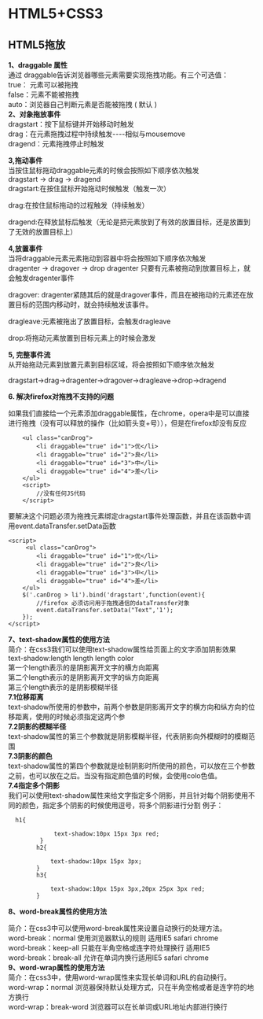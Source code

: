 # HTML5+CSS3
## HTML5拖放
**1、draggable 属性**   
通过 draggable告诉浏览器哪些元素需要实现拖拽功能。有三个可选值：  
true： 元素可以被拖拽   
false：元素不能被拖拽   
auto：浏览器自己判断元素是否能被拖拽 ( 默认 )   
**2、对象拖放事件**     
dragstart：按下鼠标键并开始移动时触发   
drag：在元素拖拽过程中持续触发----相似与mousemove   
dragend：元素拖拽停止时触发 

**3,拖动事件**  
当按住鼠标拖动draggable元素的时候会按照如下顺序依次触发  
dragstart -> drag -> dragend    
dragstart:在按住鼠标开始拖动时候触发（触发一次）          

drag:在按住鼠标拖动的过程触发（持续触发）

dragend:在释放鼠标后触发（无论是把元素放到了有效的放置目标，还是放置到了无效的放置目标上）  

**4,放置事件**  
当将draggable元素元素拖动到容器中将会按照如下顺序依次触发    
dragenter -> dragover -> drop
    dragenter
    只要有元素被拖动到放置目标上，就会触发dragenter事件       
    
dragover:
    dragenter紧随其后的就是dragover事件，而且在被拖动的元素还在放置目标的范围内移动时，就会持续触发该事件。
    
dragleave:元素被拖出了放置目标，会触发dragleave

drop:将拖动元素放置到目标元素上的时候会激发

**5, 完整事件流**   
从开始拖动元素到放置元素到目标区域，将会按照如下顺序依次触发

dragstart->drag->dragenter->dragover->dragleave->drop->dragend

**6. 解决firefox对拖拽不支持的问题**

如果我们直接给一个元素添加draggable属性，在chrome，opera中是可以直接进行拖拽（没有可以释放的操作（比如箭头变+号）），但是在firefox却没有反应
```
    <ul class="canDrog">
        <li draggable="true" id="1">优</li>
        <li draggable="true" id="2">良</li>
        <li draggable="true" id="3">中</li>
        <li draggable="true" id="4">差</li>
    </ul>
    <script>
        //没有任何JS代码
    </script>
```
要解决这个问题必须为拖拽元素绑定dragstart事件处理函数，并且在该函数中调用event.dataTransfer.setData函数
```
<script>
     <ul class="canDrog">
        <li draggable="true" id="1">优</li>
        <li draggable="true" id="2">良</li>
        <li draggable="true" id="3">中</li>
        <li draggable="true" id="4">差</li>
    </ul>
    $('.canDrog > li').bind('dragstart',function(event){
        //firefox 必须访问用于拖拽通信的dataTransfer对象
        event.dataTransfer.setData("Text",'1');
    });
</script>
```
**7、text-shadow属性的使用方法**    
简介：在css3我们可以使用text-shadow属性给页面上的文字添加阴影效果    
text-shadow:length length length color  
第一个length表示的是阴影离开文字的横方向距离    
第二个length表示的是阴影离开文字的纵方向距离    
第三个length表示的是阴影模糊半径    
**7.1位移距离**     
text-shadow所使用的参数中，前两个参数是阴影离开文字的横方向和纵方向的位移距离，使用的时候必须指定这两个参    
**7.2阴影的模糊半径**   
text-shadow属性的第三个参数就是阴影模糊半径，代表阴影向外模糊时的模糊范围  
**7.3阴影的颜色**   
text-shadow属性的第四个参数就是绘制阴影时所使用的颜色，可以放在三个参数之前，也可以放在之后。当没有指定颜色值的时候，会使用colo色值。    
**7.4指定多个阴影**     
我们可以使用text-shadow属性来给文字指定多个阴影，并且针对每个阴影使用不同的颜色，指定多个阴影的时候使用逗号，将多个阴影进行分割
例子：
```
  h1{
             
             text-shadow:10px 15px 3px red;
         }
        h2{
           
            text-shadow:10px 15px 3px;
        }
        h3{
           
            text-shadow:10px 15px 3px,20px 25px 3px red;
        }
```
**8、word-break属性的使用方法**     

简介：在css3中可以使用word-break属性来设置自动换行的处理方法。  
word-break：normal 使用浏览器默认的规则  适用IE5 safari chrome   
word-break：keep-all     只能在半角空格或连字符处理换行 适用IE5  
word-break：break-all    允许在单词内换行适用IE5  safari chrome  
**9、word-wrap属性的使用方法**  
简介：在css3中，使用word-wrap属性来实现长单词和URL的自动换行。   
word-wrap：normal    浏览器保持默认处理方式，只在半角空格或者是连字符的地方换行  
word-wrap：break-word    浏览器可以在长单词或URL地址内部进行换行